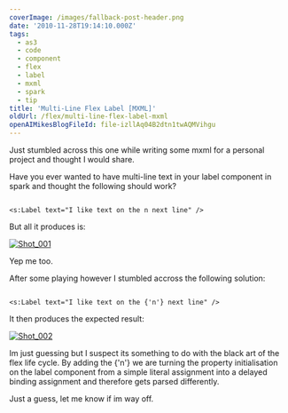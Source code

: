 ```yaml
---
coverImage: /images/fallback-post-header.png
date: '2010-11-28T19:14:10.000Z'
tags:
  - as3
  - code
  - component
  - flex
  - label
  - mxml
  - spark
  - tip
title: 'Multi-Line Flex Label [MXML]'
oldUrl: /flex/multi-line-flex-label-mxml
openAIMikesBlogFileId: file-izllAq04B2dtn1twAQMVihgu
---
```


Just stumbled across this one while writing some mxml for a personal project and thought I would share.

Have you ever wanted to have multi-line text in your label component in spark and thought the following should work?

```

<s:Label text="I like text on the n next line" />

```

But all it produces is:

[![](/wp-content/uploads/2010/11/Shot_001.png "Shot_001")](/wp-content/uploads/2010/11/Shot_001.png)

Yep me too.

After some playing however I stumbled accross the following solution:

```

<s:Label text="I like text on the {'n'} next line" />

```

It then produces the expected result:

[![](/wp-content/uploads/2010/11/Shot_0021.png "Shot_002")](/wp-content/uploads/2010/11/Shot_0021.png)

Im just guessing but I suspect its something to do with the black art of the flex life cycle. By adding the {'n'} we are turning the property initialisation on the label component from a simple literal assignment into a delayed binding assignment and therefore gets parsed differently.

Just a guess, let me know if im way off.
